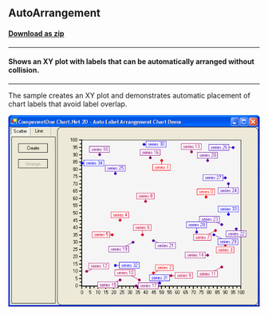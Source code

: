 ## AutoArrangement
#### [Download as zip](https://grapecity.github.io/DownGit/#/home?url=https://github.com/GrapeCity/ComponentOne-WinForms-Samples/tree/master/NetFramework\Charts\CS\AutoArrangement)
____
#### Shows an XY plot with labels that can be automatically arranged without collision.
____
The sample creates an XY plot and demonstrates automatic placement of chart labels that avoid label overlap.

![screenshot](screenshot.PNG)
